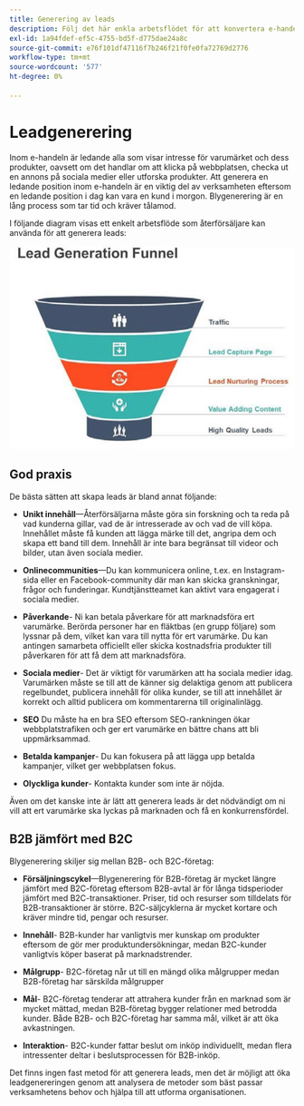 ```yaml
---
title: Generering av leads
description: Följ det här enkla arbetsflödet för att konvertera e-handelsleads till köpta kunder.
exl-id: 1a94fdef-ef5c-4755-bd5f-d775dae24a8c
source-git-commit: e76f101df47116f7b246f21f0fe0fa72769d2776
workflow-type: tm+mt
source-wordcount: '577'
ht-degree: 0%

---
```


# Leadgenerering

Inom e-handeln är ledande alla som visar intresse för varumärket och dess produkter, oavsett om det handlar om att klicka på webbplatsen, checka ut en annons på sociala medier eller utforska produkter. Att generera en ledande position inom e-handeln är en viktig del av verksamheten eftersom en ledande position i dag kan vara en kund i morgon. Blygenerering är en lång process som tar tid och kräver tålamod.

I följande diagram visas ett enkelt arbetsflöde som återförsäljare kan använda för att generera leads:

![Trattdiagram för leadgenerering](../../assets/playbooks/lead-generation-funnel.png)

## God praxis

De bästa sätten att skapa leads är bland annat följande:

- **Unikt innehåll**—Återförsäljarna måste göra sin forskning och ta reda på vad kunderna gillar, vad de är intresserade av och vad de vill köpa. Innehållet måste få kunden att lägga märke till det, angripa dem och skapa ett band till dem. Innehåll är inte bara begränsat till videor och bilder, utan även sociala medier.

- **Onlinecommunities**—Du kan kommunicera online, t.ex. en Instagram-sida eller en Facebook-community där man kan skicka granskningar, frågor och funderingar. Kundtjänstteamet kan aktivt vara engagerat i sociala medier.

- **Påverkande**- Ni kan betala påverkare för att marknadsföra ert varumärke. Berörda personer har en fläktbas (en grupp följare) som lyssnar på dem, vilket kan vara till nytta för ert varumärke. Du kan antingen samarbeta officiellt eller skicka kostnadsfria produkter till påverkaren för att få dem att marknadsföra.

- **Sociala medier**- Det är viktigt för varumärken att ha sociala medier idag. Varumärken måste se till att de känner sig delaktiga genom att publicera regelbundet, publicera innehåll för olika kunder, se till att innehållet är korrekt och alltid publicera om kommentarerna till originalinlägg.

- **SEO** Du måste ha en bra SEO eftersom SEO-rankningen ökar webbplatstrafiken och ger ert varumärke en bättre chans att bli uppmärksammad.

- **Betalda kampanjer**- Du kan fokusera på att lägga upp betalda kampanjer, vilket ger webbplatsen fokus.

- **Olyckliga kunder**- Kontakta kunder som inte är nöjda.

Även om det kanske inte är lätt att generera leads är det nödvändigt om ni vill att ert varumärke ska lyckas på marknaden och få en konkurrensfördel.

## B2B jämfört med B2C

Blygenerering skiljer sig mellan B2B- och B2C-företag:

- **Försäljningscykel**—Blygenerering för B2B-företag är mycket längre jämfört med B2C-företag eftersom B2B-avtal är för långa tidsperioder jämfört med B2C-transaktioner. Priser, tid och resurser som tilldelats för B2B-transaktioner är större. B2C-säljcyklerna är mycket kortare och kräver mindre tid, pengar och resurser.

- **Innehåll**- B2B-kunder har vanligtvis mer kunskap om produkter eftersom de gör mer produktundersökningar, medan B2C-kunder vanligtvis köper baserat på marknadstrender.

- **Målgrupp**- B2C-företag når ut till en mängd olika målgrupper medan B2B-företag har särskilda målgrupper

- **Mål**- B2C-företag tenderar att attrahera kunder från en marknad som är mycket mättad, medan B2B-företag bygger relationer med betrodda kunder. Både B2B- och B2C-företag har samma mål, vilket är att öka avkastningen.

- **Interaktion**- B2C-kunder fattar beslut om inköp individuellt, medan flera intressenter deltar i beslutsprocessen för B2B-inköp.

Det finns ingen fast metod för att generera leads, men det är möjligt att öka leadgenereringen genom att analysera de metoder som bäst passar verksamhetens behov och hjälpa till att utforma organisationen.
